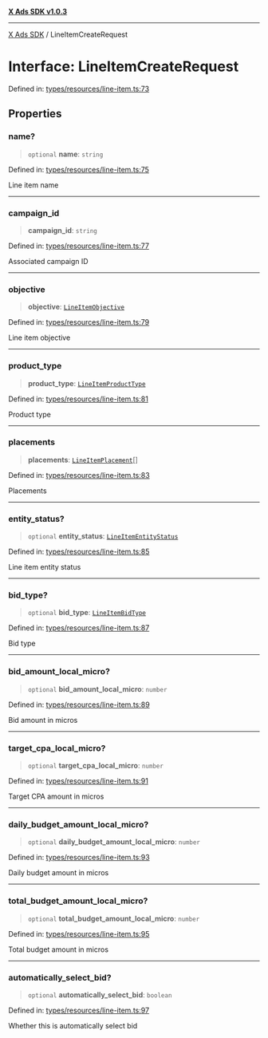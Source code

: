 [**X Ads SDK v1.0.3**](../README.md)

***

[X Ads SDK](../globals.md) / LineItemCreateRequest

# Interface: LineItemCreateRequest

Defined in: [types/resources/line-item.ts:73](https://github.com/kage1020/x-ads-sdk/blob/main/src/types/resources/line-item.ts#L73)

## Properties

### name?

> `optional` **name**: `string`

Defined in: [types/resources/line-item.ts:75](https://github.com/kage1020/x-ads-sdk/blob/main/src/types/resources/line-item.ts#L75)

Line item name

***

### campaign\_id

> **campaign\_id**: `string`

Defined in: [types/resources/line-item.ts:77](https://github.com/kage1020/x-ads-sdk/blob/main/src/types/resources/line-item.ts#L77)

Associated campaign ID

***

### objective

> **objective**: [`LineItemObjective`](../enumerations/LineItemObjective.md)

Defined in: [types/resources/line-item.ts:79](https://github.com/kage1020/x-ads-sdk/blob/main/src/types/resources/line-item.ts#L79)

Line item objective

***

### product\_type

> **product\_type**: [`LineItemProductType`](../enumerations/LineItemProductType.md)

Defined in: [types/resources/line-item.ts:81](https://github.com/kage1020/x-ads-sdk/blob/main/src/types/resources/line-item.ts#L81)

Product type

***

### placements

> **placements**: [`LineItemPlacement`](../enumerations/LineItemPlacement.md)[]

Defined in: [types/resources/line-item.ts:83](https://github.com/kage1020/x-ads-sdk/blob/main/src/types/resources/line-item.ts#L83)

Placements

***

### entity\_status?

> `optional` **entity\_status**: [`LineItemEntityStatus`](../enumerations/LineItemEntityStatus.md)

Defined in: [types/resources/line-item.ts:85](https://github.com/kage1020/x-ads-sdk/blob/main/src/types/resources/line-item.ts#L85)

Line item entity status

***

### bid\_type?

> `optional` **bid\_type**: [`LineItemBidType`](../enumerations/LineItemBidType.md)

Defined in: [types/resources/line-item.ts:87](https://github.com/kage1020/x-ads-sdk/blob/main/src/types/resources/line-item.ts#L87)

Bid type

***

### bid\_amount\_local\_micro?

> `optional` **bid\_amount\_local\_micro**: `number`

Defined in: [types/resources/line-item.ts:89](https://github.com/kage1020/x-ads-sdk/blob/main/src/types/resources/line-item.ts#L89)

Bid amount in micros

***

### target\_cpa\_local\_micro?

> `optional` **target\_cpa\_local\_micro**: `number`

Defined in: [types/resources/line-item.ts:91](https://github.com/kage1020/x-ads-sdk/blob/main/src/types/resources/line-item.ts#L91)

Target CPA amount in micros

***

### daily\_budget\_amount\_local\_micro?

> `optional` **daily\_budget\_amount\_local\_micro**: `number`

Defined in: [types/resources/line-item.ts:93](https://github.com/kage1020/x-ads-sdk/blob/main/src/types/resources/line-item.ts#L93)

Daily budget amount in micros

***

### total\_budget\_amount\_local\_micro?

> `optional` **total\_budget\_amount\_local\_micro**: `number`

Defined in: [types/resources/line-item.ts:95](https://github.com/kage1020/x-ads-sdk/blob/main/src/types/resources/line-item.ts#L95)

Total budget amount in micros

***

### automatically\_select\_bid?

> `optional` **automatically\_select\_bid**: `boolean`

Defined in: [types/resources/line-item.ts:97](https://github.com/kage1020/x-ads-sdk/blob/main/src/types/resources/line-item.ts#L97)

Whether this is automatically select bid
